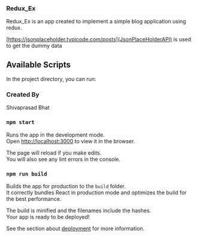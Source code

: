 ### Redux_Ex

Redux_Ex is an app created to implement a simple blog application using redux.

[https://jsonplaceholder.typicode.com/posts](JsonPlaceHolderAPI) is used to get the dummy data

## Available Scripts

In the project directory, you can run:

### Created By

Shivaprasad Bhat

### `npm start`

Runs the app in the development mode.<br />
Open [http://localhost:3000](http://localhost:3000) to view it in the browser.

The page will reload if you make edits.<br />
You will also see any lint errors in the console.

### `npm run build`

Builds the app for production to the `build` folder.<br />
It correctly bundles React in production mode and optimizes the build for the best performance.

The build is minified and the filenames include the hashes.<br />
Your app is ready to be deployed!

See the section about [deployment](https://facebook.github.io/create-react-app/docs/deployment) for more information.

